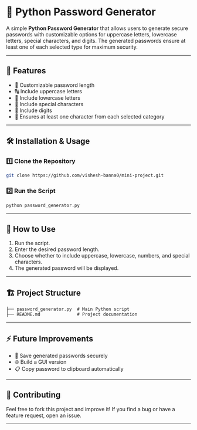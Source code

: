 # 🔐 Python Password Generator

A simple **Python Password Generator** that allows users to generate secure passwords with customizable options for uppercase letters, lowercase letters, special characters, and digits. The generated passwords ensure at least one of each selected type for maximum security.

---

## 🚀 Features
- 🔢 Customizable password length
- 🔠 Include uppercase letters
- 🔡 Include lowercase letters
- 🔣 Include special characters
- 🔢 Include digits
- 🔄 Ensures at least one character from each selected category

---

## 🛠️ Installation & Usage

### 1️⃣ Clone the Repository
```sh
git clone https://github.com/vishesh-banna0/mini-project.git

```

### 2️⃣ Run the Script
```sh
python password_generator.py
```

---

## 📖 How to Use
1. Run the script.
2. Enter the desired password length.
3. Choose whether to include uppercase, lowercase, numbers, and special characters.
4. The generated password will be displayed.

---

## 🏗️ Project Structure
```
├── password_generator.py  # Main Python script
├── README.md              # Project documentation
```

---

## ⚡ Future Improvements
- 🔐 Save generated passwords securely
- 🌐 Build a GUI version
- 📋 Copy password to clipboard automatically

---

## 🤝 Contributing
Feel free to fork this project and improve it! If you find a bug or have a feature request, open an issue.

---

